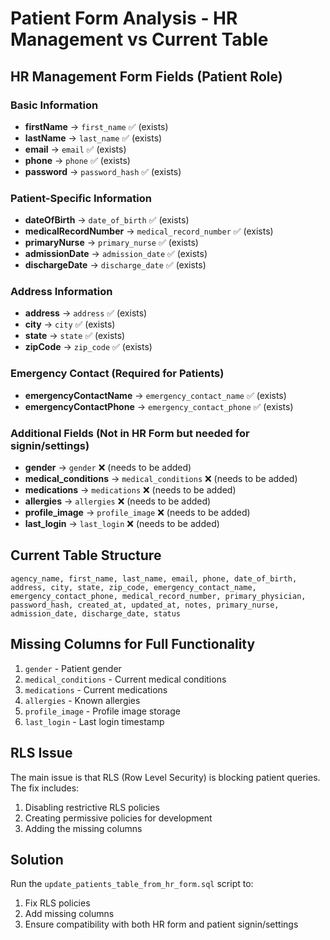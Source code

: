 # Patient Form Analysis - HR Management vs Current Table

## HR Management Form Fields (Patient Role)

### Basic Information
- **firstName** → `first_name` ✅ (exists)
- **lastName** → `last_name` ✅ (exists)
- **email** → `email` ✅ (exists)
- **phone** → `phone` ✅ (exists)
- **password** → `password_hash` ✅ (exists)

### Patient-Specific Information
- **dateOfBirth** → `date_of_birth` ✅ (exists)
- **medicalRecordNumber** → `medical_record_number` ✅ (exists)
- **primaryNurse** → `primary_nurse` ✅ (exists)
- **admissionDate** → `admission_date` ✅ (exists)
- **dischargeDate** → `discharge_date` ✅ (exists)

### Address Information
- **address** → `address` ✅ (exists)
- **city** → `city` ✅ (exists)
- **state** → `state` ✅ (exists)
- **zipCode** → `zip_code` ✅ (exists)

### Emergency Contact (Required for Patients)
- **emergencyContactName** → `emergency_contact_name` ✅ (exists)
- **emergencyContactPhone** → `emergency_contact_phone` ✅ (exists)

### Additional Fields (Not in HR Form but needed for signin/settings)
- **gender** → `gender` ❌ (needs to be added)
- **medical_conditions** → `medical_conditions` ❌ (needs to be added)
- **medications** → `medications` ❌ (needs to be added)
- **allergies** → `allergies` ❌ (needs to be added)
- **profile_image** → `profile_image` ❌ (needs to be added)
- **last_login** → `last_login` ❌ (needs to be added)

## Current Table Structure
```
agency_name, first_name, last_name, email, phone, date_of_birth, 
address, city, state, zip_code, emergency_contact_name, 
emergency_contact_phone, medical_record_number, primary_physician, 
password_hash, created_at, updated_at, notes, primary_nurse, 
admission_date, discharge_date, status
```

## Missing Columns for Full Functionality
1. `gender` - Patient gender
2. `medical_conditions` - Current medical conditions
3. `medications` - Current medications
4. `allergies` - Known allergies
5. `profile_image` - Profile image storage
6. `last_login` - Last login timestamp

## RLS Issue
The main issue is that RLS (Row Level Security) is blocking patient queries. The fix includes:
1. Disabling restrictive RLS policies
2. Creating permissive policies for development
3. Adding the missing columns

## Solution
Run the `update_patients_table_from_hr_form.sql` script to:
1. Fix RLS policies
2. Add missing columns
3. Ensure compatibility with both HR form and patient signin/settings
